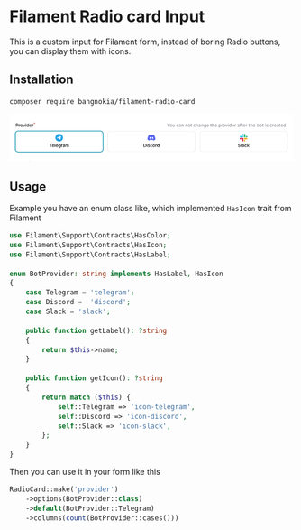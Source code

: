 # Filament Radio card Input

This is a custom input for Filament form, instead of boring Radio buttons, you can display them with icons.

## Installation

```bash
composer require bangnokia/filament-radio-card
```

![](screenshot.png)

## Usage

Example you have an enum class like, which implemented `HasIcon` trait from Filament

```php
use Filament\Support\Contracts\HasColor;
use Filament\Support\Contracts\HasIcon;
use Filament\Support\Contracts\HasLabel;

enum BotProvider: string implements HasLabel, HasIcon
{
    case Telegram = 'telegram';
    case Discord =  'discord';
    case Slack = 'slack';

    public function getLabel(): ?string
    {
        return $this->name;
    }

    public function getIcon(): ?string
    {
        return match ($this) {
            self::Telegram => 'icon-telegram',
            self::Discord => 'icon-discord',
            self::Slack => 'icon-slack',
        };
    }
}
```

Then you can use it in your form like this

```php
RadioCard::make('provider')
    ->options(BotProvider::class)
    ->default(BotProvider::Telegram)
    ->columns(count(BotProvider::cases()))
```